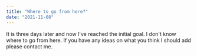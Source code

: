 ```yaml
---
title: "Where to go from here?"
date: "2021-11-08"
---
```


It is three days later and now I've reached the initial goal. I don't know where to go from here. If you have any ideas on what you think I should add please contact me.

